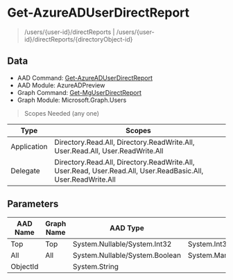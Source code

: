 # Get-AzureADUserDirectReport

> /users/{user-id}/directReports | /users/{user-id}/directReports/{directoryObject-id}

## Data

+ AAD Command: [Get-AzureADUserDirectReport](https://docs.microsoft.com/en-us/powershell/module/AzureADPreview/Get-AzureADUserDirectReport)
+ AAD Module: AzureADPreview
+ Graph Command: [Get-MgUserDirectReport](https://docs.microsoft.com/en-us/powershell/module/Microsoft.Graph.Users/Get-MgUserDirectReport)
+ Graph Module: Microsoft.Graph.Users

> Scopes Needed (any one)

|Type|Scopes|
|---|---|
|Application|Directory.Read.All, Directory.ReadWrite.All, User.Read.All, User.ReadWrite.All|
|Delegate|Directory.Read.All, Directory.ReadWrite.All, User.Read, User.Read.All, User.ReadBasic.All, User.ReadWrite.All|

## Parameters

|AAD Name|Graph Name|AAD Type|Graph Type|Infos|
|---|---|---|---|---|
|Top|Top|System.Nullable/System.Int32|System.Int32||
|All|All|System.Nullable/System.Boolean|System.Management.Automation.SwitchParameter||
|ObjectId||System.String|||

